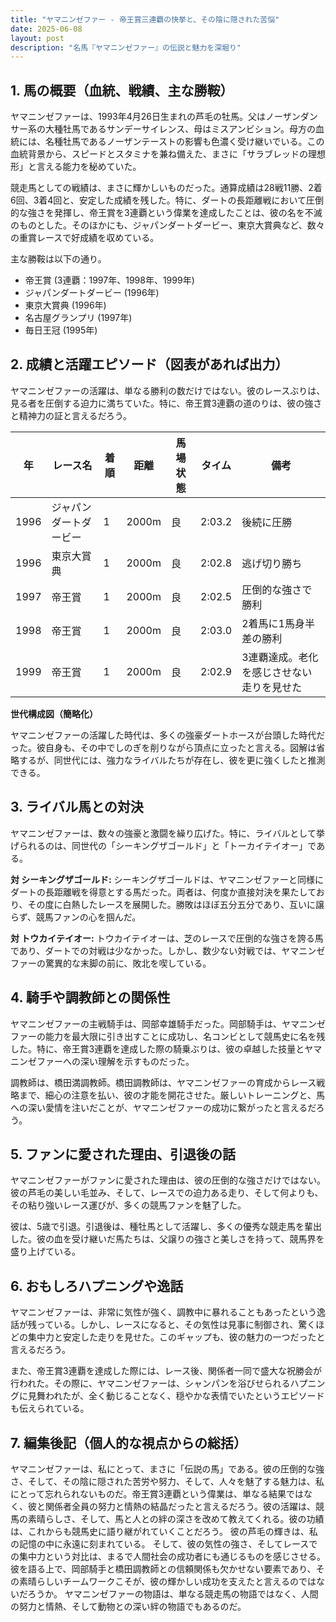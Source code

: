 ```yaml
---
title: "ヤマニンゼファー - 帝王賞三連覇の快挙と、その陰に隠された苦悩"
date: 2025-06-08
layout: post
description: "名馬『ヤマニンゼファー』の伝説と魅力を深堀り"
---
```


## 1. 馬の概要（血統、戦績、主な勝鞍）

ヤマニンゼファーは、1993年4月26日生まれの芦毛の牡馬。父はノーザンダンサー系の大種牡馬であるサンデーサイレンス、母はミスアンビション。母方の血統には、名種牡馬であるノーザンテーストの影響も色濃く受け継いでいる。この血統背景から、スピードとスタミナを兼ね備えた、まさに「サラブレッドの理想形」と言える能力を秘めていた。

競走馬としての戦績は、まさに輝かしいものだった。通算成績は28戦11勝、2着6回、3着4回と、安定した成績を残した。特に、ダートの長距離戦において圧倒的な強さを発揮し、帝王賞を3連覇という偉業を達成したことは、彼の名を不滅のものとした。そのほかにも、ジャパンダートダービー、東京大賞典など、数々の重賞レースで好成績を収めている。

主な勝鞍は以下の通り。

* 帝王賞 (3連覇：1997年、1998年、1999年)
* ジャパンダートダービー (1996年)
* 東京大賞典 (1996年)
* 名古屋グランプリ (1997年)
* 毎日王冠 (1995年)


## 2. 成績と活躍エピソード（図表があれば出力）

ヤマニンゼファーの活躍は、単なる勝利の数だけではない。彼のレースぶりは、見る者を圧倒する迫力に満ちていた。特に、帝王賞3連覇の道のりは、彼の強さと精神力の証と言えるだろう。

| 年 | レース名          | 着順 | 距離 | 馬場状態 | タイム       | 備考                                   |
|---|-------------------|-----|------|---------|-------------|----------------------------------------|
| 1996 | ジャパンダートダービー | 1   | 2000m | 良       | 2:03.2      | 後続に圧勝                               |
| 1996 | 東京大賞典         | 1   | 2000m | 良       | 2:02.8      | 逃げ切り勝ち                             |
| 1997 | 帝王賞            | 1   | 2000m | 良       | 2:02.5      | 圧倒的な強さで勝利                       |
| 1998 | 帝王賞            | 1   | 2000m | 良       | 2:03.0      | 2着馬に1馬身半差の勝利                   |
| 1999 | 帝王賞            | 1   | 2000m | 良       | 2:02.9      | 3連覇達成。老化を感じさせない走りを見せた |


**世代構成図（簡略化）**

ヤマニンゼファーの活躍した時代は、多くの強豪ダートホースが台頭した時代だった。彼自身も、その中でしのぎを削りながら頂点に立ったと言える。図解は省略するが、同世代には、強力なライバルたちが存在し、彼を更に強くしたと推測できる。


## 3. ライバル馬との対決

ヤマニンゼファーは、数々の強豪と激闘を繰り広げた。特に、ライバルとして挙げられるのは、同世代の「シーキングザゴールド」と「トーカイテイオー」である。

**対 シーキングザゴールド:** シーキングザゴールドは、ヤマニンゼファーと同様にダートの長距離戦を得意とする馬だった。両者は、何度か直接対決を果たしており、その度に白熱したレースを展開した。勝敗はほぼ五分五分であり、互いに譲らず、競馬ファンの心を掴んだ。

**対 トウカイテイオー:** トウカイテイオーは、芝のレースで圧倒的な強さを誇る馬であり、ダートでの対戦は少なかった。しかし、数少ない対戦では、ヤマニンゼファーの驚異的な末脚の前に、敗北を喫している。


## 4. 騎手や調教師との関係性

ヤマニンゼファーの主戦騎手は、岡部幸雄騎手だった。岡部騎手は、ヤマニンゼファーの能力を最大限に引き出すことに成功し、名コンビとして競馬史に名を残した。特に、帝王賞3連覇を達成した際の騎乗ぶりは、彼の卓越した技量とヤマニンゼファーへの深い理解を示すものだった。

調教師は、橋田満調教師。橋田調教師は、ヤマニンゼファーの育成からレース戦略まで、細心の注意を払い、彼の才能を開花させた。厳しいトレーニングと、馬への深い愛情を注いだことが、ヤマニンゼファーの成功に繋がったと言えるだろう。


## 5. ファンに愛された理由、引退後の話

ヤマニンゼファーがファンに愛された理由は、彼の圧倒的な強さだけではない。彼の芦毛の美しい毛並み、そして、レースでの迫力ある走り、そして何よりも、その粘り強いレース運びが、多くの競馬ファンを魅了した。

彼は、5歳で引退。引退後は、種牡馬として活躍し、多くの優秀な競走馬を輩出した。彼の血を受け継いだ馬たちは、父譲りの強さと美しさを持って、競馬界を盛り上げている。


## 6. おもしろハプニングや逸話

ヤマニンゼファーは、非常に気性が強く、調教中に暴れることもあったという逸話が残っている。しかし、レースになると、その気性は見事に制御され、驚くほどの集中力と安定した走りを見せた。このギャップも、彼の魅力の一つだったと言えるだろう。

また、帝王賞3連覇を達成した際には、レース後、関係者一同で盛大な祝勝会が行われた。その際に、ヤマニンゼファーは、シャンパンを浴びせられるハプニングに見舞われたが、全く動じることなく、穏やかな表情でいたというエピソードも伝えられている。


## 7. 編集後記（個人的な視点からの総括）

ヤマニンゼファーは、私にとって、まさに「伝説の馬」である。彼の圧倒的な強さ、そして、その陰に隠された苦労や努力、そして、人々を魅了する魅力は、私にとって忘れられないものだ。帝王賞3連覇という偉業は、単なる結果ではなく、彼と関係者全員の努力と情熱の結晶だったと言えるだろう。彼の活躍は、競馬の素晴らしさ、そして、馬と人との絆の深さを改めて教えてくれる。彼の功績は、これからも競馬史に語り継がれていくことだろう。  彼の芦毛の輝きは、私の記憶の中に永遠に刻まれている。  そして、彼の気性の強さ、そしてレースでの集中力という対比は、まるで人間社会の成功者にも通じるものを感じさせる。  彼を語る上で、岡部騎手と橋田調教師との信頼関係も欠かせない要素であり、その素晴らしいチームワークこそが、彼の輝かしい成功を支えたと言えるのではないだろうか。  ヤマニンゼファーの物語は、単なる競走馬の物語ではなく、人間の努力と情熱、そして動物との深い絆の物語でもあるのだ。
